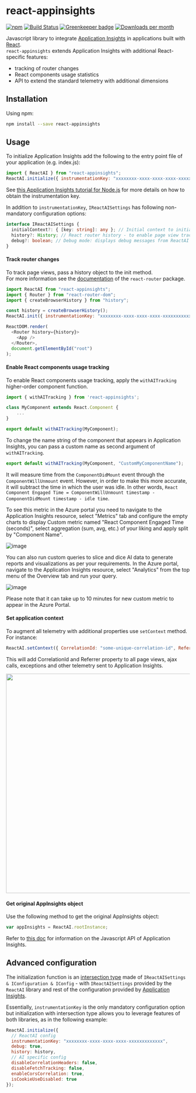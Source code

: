 # react-appinsights

[![npm](https://img.shields.io/npm/v/react-appinsights.svg)](https://www.npmjs.com/package/react-appinsights) [![Build Status](https://dev.azure.com/azure-public/react-appinsights/_apis/build/status/Azure.react-appinsights)](https://dev.azure.com/azure-public/react-appinsights/_build/latest?definitionId=16) [![Greenkeeper badge](https://badges.greenkeeper.io/Azure/react-appinsights.svg)](https://greenkeeper.io/) [![Downloads per month](https://img.shields.io/npm/dm/react-appinsights.svg)](https://www.npmjs.com/package/react-appinsights) 

Javascript library to integrate [Application Insights][appinsights-js] in applications built with [React][react].  
`react-appinsights` extends Application Insights with additional React-specific features:

- tracking of router changes
- React components usage statistics
- API to extend the standard telemetry with additional dimensions

## Installation

Using npm:

```bash
npm install --save react-appinsights
```

## Usage

To initialize Application Insights add the following to the entry point
file of your application (e.g. index.js):

```javascript
import { ReactAI } from "react-appinsights";
ReactAI.initialize({ instrumentationKey: "xxxxxxxx-xxxx-xxxx-xxxx-xxxxxxxxxxxxx" });
```

See [this Application Insights tutorial for Node.js][appinsights-nodejs]
for more details on how to obtain the instrumentation key.

In addition to `instrumentationKey`, `IReactAISettings` has following non-mandatory configuration options:

```typescript
interface IReactAISettings {
  initialContext?: { [key: string]: any }; // Initial context to initialize with
  history?: History; // React router history - to enable page view tracking
  debug?: boolean; // Debug mode: displays debug messages from ReactAI in console
}
```

#### Track router changes

To track page views, pass a history object to the init method.  
For more information see the [documentation][react-router] of the `react-router` package.

```javascript
import ReactAI from "react-appinsights";
import { Router } from "react-router-dom";
import { createBrowserHistory } from "history";

const history = createBrowserHistory();
ReactAI.init({ instrumentationKey: "xxxxxxxx-xxxx-xxxx-xxxx-xxxxxxxxxxxxx", history: history });

ReactDOM.render(
  <Router history={history}>
    <App />
  </Router>,
  document.getElementById("root")
);
```

#### Enable React components usage tracking

To enable React components usage tracking, apply the `withAITracking` higher-order
component function.

```javascript
import { withAITracking } from 'react-appinsights';

class MyComponent extends React.Component {
    ...
}

export default withAITracking(MyComponent);
```

To change the name string of the component that appears in Application Insights,
you can pass a custom name as second argument of `withAITracking`.

```javascript
export default withAITracking(MyComponent, "CustomMyComponentName");
```

It will measure time from the `ComponentDidMount` event through the `ComponentWillUnmount` event.
However, in order to make this more accurate, it will subtract the time in which the user was idle.
In other words, `React Component Engaged Time = ComponentWillUnmount timestamp - ComponentDidMount timestamp - idle time`.

To see this metric in the Azure portal you need to navigate to the Application Insights resource, select "Metrics" tab and configure the empty charts to display Custom metric named "React Component Engaged Time (seconds)", select aggregation (sum, avg, etc.) of your liking and apply split by "Component Name".

![image](https://user-images.githubusercontent.com/1005174/51357010-c168ac80-1a71-11e9-8df9-348febd2d6dd.png)

You can also run custom queries to slice and dice AI data to generate reports and visualizations as per your requirements. In the Azure portal, navigate to the Application Insights resource, select "Analytics" from the top menu of the Overview tab and run your query.

![image](https://user-images.githubusercontent.com/1005174/51356821-e872ae80-1a70-11e9-9e12-e56a1edcde68.png)

Please note that it can take up to 10 minutes for new custom metric to appear in the Azure Portal.

#### Set application context

To augment all telemetry with additional properties use `setContext` method. For instance:

```javascript
ReactAI.setContext({ CorrelationId: "some-unique-correlation-id", Referrer: document.referrer });
```

This will add CorrelationId and Referrer property to all page views, ajax calls, exceptions and other telemetry sent to Application Insights.

<img width="600" src="https://cloud.githubusercontent.com/assets/3801171/18721651/43c4861e-7fe6-11e6-8541-3614111acc8f.png"/>

#### Get original AppInsights object

Use the following method to get the original AppInsights object:

```javascript
var appInsights = ReactAI.rootInstance;
```

Refer to [this doc][appinsights-js-api] for information on the Javascript API of Application Insights.

## Advanced configuration

The initialization function is an [intersection type][intersection-types] made of `IReactAISettings & IConfiguration & IConfig` - with `IReactAISettings` provided by the `ReactAI` library and rest of the configuration provided by [Application Insights][appinsights-js].

Essentially, `instrumentationKey` is the only mandatory configuration option but initialization with intersection type allows you to leverage features of both libraries, as in the following example:

```javascript
ReactAI.initialize({
  // ReactAI config
  instrumentationKey: "xxxxxxxx-xxxx-xxxx-xxxx-xxxxxxxxxxxxx",
  debug: true,
  history: history,
  // AI specific config
  disableCorrelationHeaders: false,
  disableFetchTracking: false,
  enableCorsCorrelation: true,
  isCookieUseDisabled: true
});
```

[react]: https://reactjs.org/
[appinsights-js]: https://docs.microsoft.com/en-us/azure/application-insights/app-insights-javascript
[appinsights-nodejs]: https://azure.microsoft.com/en-us/documentation/articles/app-insights-nodejs/
[appinsights-js-api]: https://github.com/Microsoft/ApplicationInsights-JS/blob/master/API-reference.md
[react-router]: https://github.com/ReactTraining/react-router/blob/master/FAQ.md#how-do-i-access-the-history-object-outside-of-components
[intersection-types]: https://www.typescriptlang.org/docs/handbook/advanced-types.html
